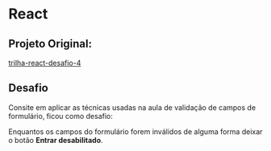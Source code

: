 # React

## Projeto Original:
[trilha-react-desafio-4](https://github.com/digitalinnovationone/trilha-react-desafio-4)

## Desafio

Consite em aplicar as técnicas usadas na aula de validação de campos de formulário, ficou como desafio:

Enquantos os campos do formulário forem inválidos de alguma forma deixar o botão **Entrar desabilitado**.